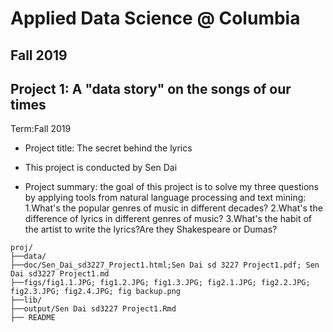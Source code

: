 # Applied Data Science @ Columbia
## Fall 2019
## Project 1: A "data story" on the songs of our times

Term:Fall 2019

+ Project title: The secret behind the lyrics

+ This project is conducted by Sen Dai

+ Project summary: the goal of this project is to solve my three questions by applying tools from natural language processing and text mining:
1.What's the popular genres of music in different decades? 
2.What's the difference of lyrics in different genres of music? 
3.What's the habit of the artist to write the lyrics?Are they Shakespeare or Dumas?


```
proj/
├──data/
├──doc/Sen_Dai_sd3227_Project1.html;Sen Dai sd 3227 Project1.pdf; Sen Dai sd3227 Project1.md
├──figs/fig1.1.JPG; fig1.2.JPG; fig1.3.JPG; fig2.1.JPG; fig2.2.JPG; fig2.3.JPG; fig2.4.JPG; fig backup.png
├──lib/
├──output/Sen Dai sd3227 Project1.Rmd
├── README
```
